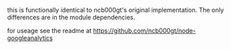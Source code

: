 this is functionally identical to ncb000gt's original implementation. The only differences are in the module dependencies.

for useage see the readme at https://github.com/ncb000gt/node-googleanalytics